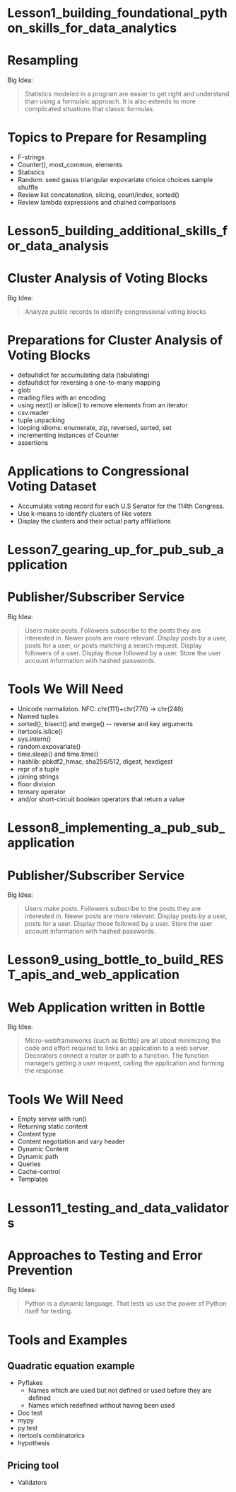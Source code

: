# Lesson1_building_foundational_python_skills_for_data_analytics

Resampling
===========

Big Idea:

> Statistics modeled in a program are easier to get right and understand than using a formulaic approach. It is also extends to more complicated situations that classic formulas.

Topics to Prepare for Resampling
============================

* F-strings
* Counter(), most_common, elements
* Statistics
* Random: seed gauss triangular expovariate choice choices sample shuffle
* Review list concatenation, slicing, count/index, sorted()
* Review lambda expressions and chained comparisons

# Lesson5_building_additional_skills_for_data_analysis
Cluster Analysis of Voting Blocks
============================

Big Idea:
> Analyze public records to identify congressional voting blocks

Preparations for Cluster Analysis of Voting Blocks
=========================================

* defaultdict for accumulating data (tabulating)
* defaultdict for reversing a one-to-many mapping
* glob
* reading files with an encoding
* using next() or islice() to remove elements from an iterator
* csv.reader
* tuple unpacking
* looping idioms: enumerate, zip, reversed, sorted, set
* incrementing instances of Counter
* assertions

Applications to Congressional Voting Dataset
======================================
* Accumulate voting record for each U.S Senator for the 114th Congress.
* Use k-means to identify clusters of like voters
* Display the clusters and their actual party affiliations

# Lesson7_gearing_up_for_pub_sub_application
Publisher/Subscriber Service
========================

Big Idea:
> Users make posts. Followers subscribe to the posts they are interested in. Newer posts are more relevant. Display posts by a user, posts for a user, or posts matching a search request. Display followers of a user. Display those followed by a user. Store the user account information with hashed passwords.

Tools We Will Need
=============

* Unicode normalizion. NFC: chr(111)+chr(776) -> chr(246)
* Named tuples
* sorted(), bisect() and merge() -- reverse and key arguments
* itertools.islice()
* sys.intern()
* random.expovariate()
* time.sleep() and time.time()
* hashlib: pbkdf2_hmac, sha256/512, digest, hexdigest
* repr of a tuple
* joining strings
* floor division
* ternary operator
* and/or short-circuit boolean operators that return a value

# Lesson8_implementing_a_pub_sub_application
Publisher/Subscriber Service
==================

Big Idea:
> Users make posts. Followers subscribe to the posts they are interested in. Newer posts are more relevant. Display posts by a user, posts for a user. Display those followed by a user. Store the user account information with hashed passwords.

# Lesson9_using_bottle_to_build_REST_apis_and_web_application
Web Application written in Bottle
================

Big Idea:
> Micro-webframeworks (such as Bottle) are all about minimizing the code and effort required to links an application to a web server. Decorators connect a router or path to a function. The function managers getting a user request, calling the application and forming the response.

Tools We Will Need
=============

* Empty server with run()
* Returning static content
* Content type
* Content negotiation and vary header
* Dynamic Content
* Dynamic path
* Queries
* Cache-control
* Templates

# Lesson11_testing_and_data_validators
Approaches to Testing and Error Prevention
==============

Big Ideas:
> Python is a dynamic language. That lests us use the power of Python itself for testing.

Tools and Examples
=========

Quadratic equation example
------------

* Pyflakes
    - Names which are used but not defined or used before they are defined
    - Names which redefined without having been used
* Doc test
* mypy
* py.test
* itertools combinatorics
* hypothesis

Pricing tool
---------

* Validators